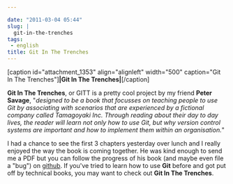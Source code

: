 ```yaml
---

date: "2011-03-04 05:44"
slug: |
  git-in-the-trenches
tags:
 - english
title: Git In The Trenches
---
```


\[caption id="attachment_1353" align="alignleft" width="500"
caption="Git In The Trenches"\]**\|Git In The Trenches\|**\[/caption\]

**Git In The Trenches**, or GITT is a pretty cool project by my friend
**Peter Savage**, "*designed to be a book that focusses on teaching
people to use Git by associating with scenarios that are experienced by
a fictional company called Tamagoyaki Inc. Through reading about their
day to day lives, the reader will learn not only how to use Git, but why
version control systems are important and how to implement them within
an organisation.*"

I had a chance to see the first 3 chapters yesterday over lunch and I
really enjoyed the way the book is coming together. He was kind enough
to send me a PDF but you can follow the progress of his book (and maybe
even file a "bug") on [github](https://github.com/cbx33/gitt). If you've
tried to learn how to use **Git** before and got put off by technical
books, you may want to check out **Git In The Trenches**.
